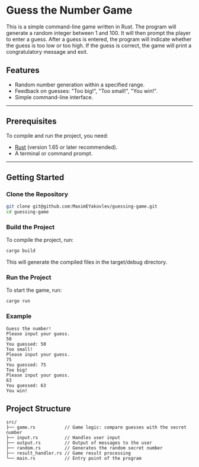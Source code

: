 # Guess the Number Game

This is a simple command-line game written in Rust. The program will generate a random integer between 1 and 100. It will then prompt the player to enter a guess. After a guess is entered, the program will indicate whether the guess is too low or too high. If the guess is correct, the game will print a congratulatory message and exit.

## Features
- Random number generation within a specified range.
- Feedback on guesses: "Too big!", "Too small!", "You win!".
- Simple command-line interface.

---

## Prerequisites
To compile and run the project, you need:
- [Rust](https://www.rust-lang.org/tools/install) (version 1.65 or later recommended).
- A terminal or command prompt.

---

## Getting Started

### Clone the Repository
```bash
git clone git@github.com:MaximEYakovlev/guessing-game.git
cd guessing-game
```

### Build the Project
To compile the project, run:
```bash
cargo build
```
This will generate the compiled files in the target/debug directory.

### Run the Project
To start the game, run:
```bash
cargo run
```

### Example
    Guess the number!
    Please input your guess.
    50
    You guessed: 50
    Too small!
    Please input your guess.
    75
    You guessed: 75
    Too big!
    Please input your guess.
    63
    You guessed: 63
    You win!

## Project Structure
```
src/
├── game.rs           // Game logic: compare guesses with the secret number
├── input.rs          // Handles user input
├── output.rs         // Output of messages to the user
├── random.rs         // Generates the random secret number
├── result_handler.rs // Game result processing
└── main.rs           // Entry point of the program
```



